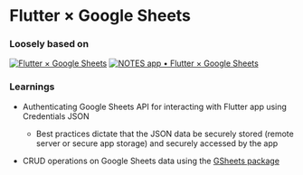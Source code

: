 # Flutter × Google Sheets

### Loosely based on

[![Flutter × Google Sheets](https://img.youtube.com/vi/ZSSERiYLv3c/0.jpg)](https://www.youtube.com/watch?v=ZSSERiYLv3c "Flutter × Google Sheets")
[![NOTES app • Flutter × Google Sheets](https://img.youtube.com/vi/SoBpxS46HEA/0.jpg)](https://www.youtube.com/watch?v=SoBpxS46HEA "NOTES app • Flutter × Google Sheets")


### Learnings

- Authenticating Google Sheets API for interacting with Flutter app using Credentials JSON
  - Best practices dictate that the JSON data be securely stored (remote server or secure app storage) and securely accessed by the app
  
- CRUD operations on Google Sheets data using the [GSheets package](https://pub.dev/packages/gsheets/)
